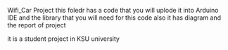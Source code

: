 Wifi_Car Project 
this foledr has a code that you will uplode it into Arduino IDE and the library that you will need for this code
also it has diagram and the report of project 

it is a student project in KSU university